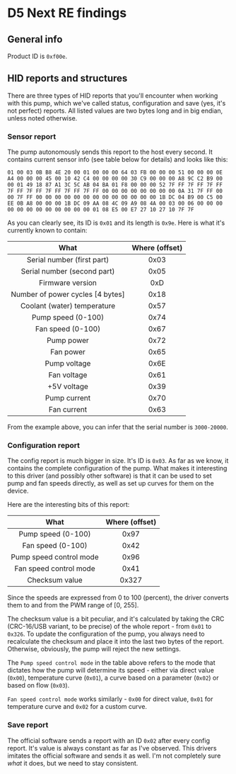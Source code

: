 # D5 Next RE findings

## General info

Product ID is `0xf00e`.

## HID reports and structures

There are three types of HID reports that you'll encounter when working with this pump, which we've called status, configuration and save (yes, it's not perfect) reports. All listed values are two bytes long and in big endian, unless noted otherwise.

### Sensor report

The pump autonomously sends this report to the host every second. It contains current sensor info (see table below for details) and looks like this:

```
01 00 03 0B B8 4E 20 00 01 00 00 00 64 03 FB 00 00 00 51 00 00 00 0E A4 00 00 00 45 00 10 42 C4 00 00 00 00 30 C9 00 00 00 A8 9C C2 B9 00 00 01 49 18 87 A1 3C 5C AB 04 BA 01 F8 00 00 00 52 7F FF 7F FF 7F FF 7F FF 7F FF 7F FF 7F FF 7F FF 00 00 00 00 00 00 00 00 0A 31 7F FF 00 00 7F FF 00 00 00 00 00 00 00 00 00 00 00 00 00 1B DC 04 B9 00 C5 00 EE 0B A8 00 00 00 1B DC 09 AA 08 4C 09 A9 08 4A 00 03 00 06 00 00 00 00 00 00 00 00 00 00 00 00 01 08 E5 00 E7 27 10 27 10 7F 7F
```

As you can clearly see, its ID is `0x01` and its length is `0x9e`. Here is what it's currently known to contain:

|               What               | Where (offset) |
| :------------------------------: | :------------: |
|    Serial number (first part)    |      0x03      |
|   Serial number (second part)    |      0x05      |
|         Firmware version         |      0xD       |
| Number of power cycles [4 bytes] |      0x18      |
|   Coolant (water) temperature    |      0x57      |
|        Pump speed (0-100)        |      0x74      |
|        Fan speed (0-100)         |      0x67      |
|            Pump power            |      0x72      |
|            Fan power             |      0x65      |
|           Pump voltage           |      0x6E      |
|           Fan voltage            |      0x61      |
|           +5V voltage            |      0x39      |
|           Pump current           |      0x70      |
|           Fan current            |      0x63      |

From the example above, you can infer that the serial number is `3000-20000`.

### Configuration report

The config report is much bigger in size. It's ID is `0x03`. As far as we know, it contains the complete configuration of the pump. What makes it interesting to this driver (and possibly other software) is that it can be used to set pump and fan speeds directly, as well as set up curves for them on the device.

Here are the interesting bits of this report:

|          What           | Where (offset) |
| :---------------------: | :------------: |
|   Pump speed (0-100)    |      0x97      |
|    Fan speed (0-100)    |      0x42      |
| Pump speed control mode |      0x96      |
| Fan speed control mode  |      0x41      |
|     Checksum value      |     0x327      |

Since the speeds are expressed from 0 to 100 (percent), the driver converts them to and from the PWM range of [0, 255].

The checksum value is a bit peculiar, and it's calculated by taking the CRC (CRC-16/USB variant, to be precise) of the whole report - from `0x01` to `0x326`. To update the configuration of the pump, you always need to recalculate the checksum and place it into the last two bytes of the report. Otherwise, obviously, the pump will reject the new settings.

The `Pump speed control mode` in the table above refers to the mode that dictates how the pump will determine its speed - either via direct value (`0x00`), temperature curve (`0x01`), a curve based on a parameter (`0x02`) or based on flow (`0x03`).

`Fan speed control mode` works similarly - `0x00` for direct value, `0x01` for temperature curve and `0x02` for a custom curve.

### Save report

The official software sends a report with an ID `0x02` after every config report. It's value is always constant as far as I've observed. This drivers imitates the official software and sends it as well. I'm not completely sure _what_ it does, but we need to stay consistent.


